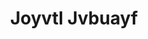 ---
ee_id: '4415'
site: '1'
type: '2'
url: 2013-226-joyvtl-jvbuayf
title: Joyvtl Jvbuayf
year: '2013'
display_year: '2013'
medium: Real audio file
dims: ''
pitch: Compressed the OPN track as real audio.&nbsp;
ps: ''
live_url: ''
related: ''
youtube: ''
related_code: ''
imgs: opn-2013-x-digital-database-ih.jpg
subheading: ''
download: ''
add_credit: OPN
commission: ''
layout: things-i-made
---